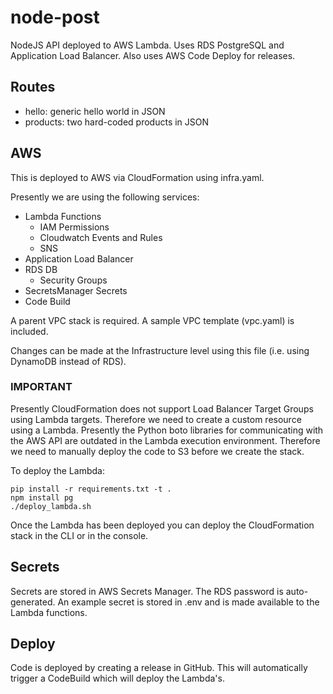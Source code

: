 # node-post

NodeJS API deployed to AWS Lambda. Uses RDS PostgreSQL and Application Load Balancer. Also uses AWS Code Deploy for releases.

## Routes

- hello: generic hello world in JSON
- products: two hard-coded products in JSON

## AWS

This is deployed to AWS via CloudFormation using infra.yaml.

Presently we are using the following services:

- Lambda Functions
  - IAM Permissions
  - Cloudwatch Events and Rules
  - SNS
- Application Load Balancer
- RDS DB
  - Security Groups
- SecretsManager Secrets
- Code Build

A parent VPC stack is required. A sample VPC template (vpc.yaml) is included.

Changes can be made at the Infrastructure level using this file (i.e. using DynamoDB instead of RDS).

### IMPORTANT ###

Presently CloudFormation does not support Load Balancer Target Groups using Lambda targets. Therefore we need to create a custom resource using a Lambda. Presently the Python boto libraries for communicating with the AWS API are outdated in the Lambda execution environment. Therefore we need to manually deploy the code to S3 before we create the stack.

To deploy the Lambda:

```
pip install -r requirements.txt -t .
npm install pg
./deploy_lambda.sh
```
Once the Lambda has been deployed you can deploy the CloudFormation stack in the CLI or in the console.

## Secrets

Secrets are stored in AWS Secrets Manager. The RDS password is auto-generated. An example secret is stored in .env and is made available to the Lambda functions.

## Deploy

Code is deployed by creating a release in GitHub. This will automatically trigger a CodeBuild which will deploy the Lambda's.
